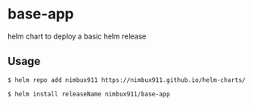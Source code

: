 # base-app
helm chart to deploy a basic helm release
## Usage
`$ helm repo add nimbux911 https://nimbux911.github.io/helm-charts/`

`$ helm install releaseName nimbux911/base-app`